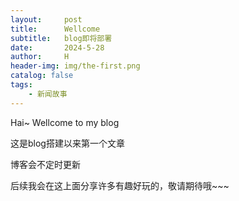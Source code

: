 ```yaml
---
layout:     post
title:      Wellcome
subtitle:   blog即将部署
date:       2024-5-28
author:     H
header-img: img/the-first.png
catalog: false
tags:
    - 新闻故事
---
```


Hai~ Wellcome to my blog

这是blog搭建以来第一个文章

博客会不定时更新

后续我会在这上面分享许多有趣好玩的，敬请期待哦~~~

